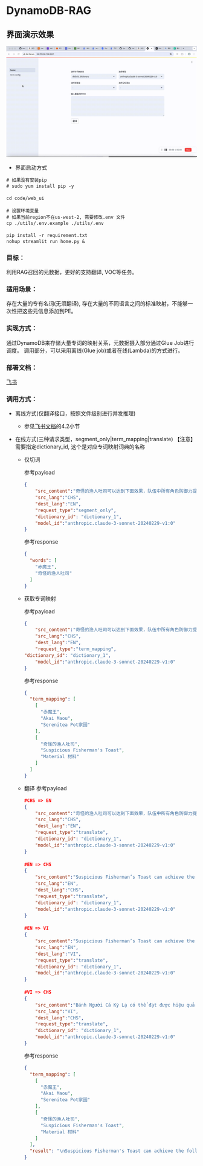 # DynamoDB-RAG

## 界面演示效果

![demo](./demo.gif) 

- 界面启动方式
```
# 如果没有安装pip
# sudo yum install pip -y

cd code/web_ui

# 设置环境变量
# 如果当前region不在us-west-2, 需要修改.env 文件
cp ./utils/.env.example ./utils/.env

pip install -r requirement.txt
nohup streamlit run home.py &
```

### 目标：

利用RAG召回的元数据，更好的支持翻译, VOC等任务。

### 适用场景：

存在大量的专有名词(无须翻译), 存在大量的不同语言之间的标准映射，不能够一次性把这些元信息添加到PE。

### 实现方式：

通过DynamoDB来存储大量专词的映射关系，元数据摄入部分通过Glue Job进行调度。 调用部分，可以采用离线(Glue job)或者在线(Lambda)的方式进行。

### 部署文档：

[飞书](https://amzn-chn.feishu.cn/docx/HxO8dK41UosPFvxAylScW6Xunah?from=from_copylink)

### 调用方式：

- 离线方式(仅翻译接口，按照文件级别进行并发推理)
    - 参见[飞书文档](https://amzn-chn.feishu.cn/docx/HxO8dK41UosPFvxAylScW6Xunah?from=from_copylink)的4.2小节

- 在线方式(三种请求类型，segment_only|term_mapping|translate)
    【注意】需要指定dictionary_id, 这个是对应专词映射词典的名称
    - 仅切词

        参考payload
        ```json
        {
            "src_content":"奇怪的渔人吐司可以达到下面效果，队伍中所有角色防御力提高88点，持续300秒。多人游戏时，仅对自己的角色生效。《原神手游》赤魔王图鉴，赤魔王能捉吗",
            "src_lang":"CHS",
            "dest_lang":"EN",
            "request_type":"segment_only",
            "dictionary_id": "dictionary_1",
            "model_id":"anthropic.claude-3-sonnet-20240229-v1:0"
        }
        ```
        参考response
        ```json
        {
          "words": [
            "赤魔王",
            "奇怪的渔人吐司"
          ]
        }
        ```
    - 获取专词映射

        参考payload
        ```json
		{
		    "src_content":"奇怪的渔人吐司可以达到下面效果，队伍中所有角色防御力提高88点，持续300秒。多人游戏时，仅对自己的角色生效。《原神手游》赤魔王图鉴，赤魔王能捉吗",
		    "src_lang":"CHS",
		    "dest_lang":"EN",
		    "request_type":"term_mapping",
        "dictionary_id": "dictionary_1",
		    "model_id":"anthropic.claude-3-sonnet-20240229-v1:0"
		}
        ```
        参考response
        ```json
        {
          "term_mapping": [
            [
              "赤魔王",
              "Akai Maou",
              "Serenitea Pot家园"
            ],
            [
              "奇怪的渔人吐司",
              "Suspicious Fisherman's Toast",
              "Material 材料"
            ]
          ]
        }
        ```
    - 翻译
        参考payload
        ```json
        #CHS => EN
        {
            "src_content":"奇怪的渔人吐司可以达到下面效果，队伍中所有角色防御力提高88点，持续300秒。多人游戏时，仅对自己的角色生效。《原神手游》赤魔王图鉴，赤魔王能捉吗",
            "src_lang":"CHS",
            "dest_lang":"EN",
            "request_type":"translate",
            "dictionary_id": "dictionary_1",
            "model_id":"anthropic.claude-3-sonnet-20240229-v1:0"
        }

        #EN => CHS
        {
            "src_content":"Suspicious Fisherman’s Toast can achieve the following effect: all characters in the team gain 88 points of DEF, lasting for 300 seconds. In multi-player mode, this effect only applies to your own characters. Akai Maou Handbook, can Akai Maou be caught?",
            "src_lang":"EN",
            "dest_lang":"CHS",
            "request_type":"translate",
            "dictionary_id": "dictionary_1",
            "model_id":"anthropic.claude-3-sonnet-20240229-v1:0"
        }

        #EN => VI
        {
            "src_content":"Suspicious Fisherman’s Toast can achieve the following effect: all characters in the team gain 88 points of DEF, lasting for 300 seconds. In multi-player mode, this effect only applies to your own characters. Akai Maou Handbook, can Akai Maou be caught?",
            "src_lang":"EN",
            "dest_lang":"VI",
            "request_type":"translate",
            "dictionary_id": "dictionary_1",
            "model_id":"anthropic.claude-3-sonnet-20240229-v1:0"
        }

        #VI => CHS
        {
            "src_content":"Bánh Người Cá Kỳ Lạ có thể đạt được hiệu quả sau: tất cả nhân vật trong đội nhận được 88 điểm DEF, kéo dài trong 300 giây. Trong chế độ đa người chơi, hiệu quả này chỉ áp dụng cho nhân vật của riêng bạn. Xích Ma Vương Handbook, có thể bắt được Xích Ma Vương không?",
            "src_lang":"VI",
            "dest_lang":"CHS",
            "request_type":"translate",
            "dictionary_id": "dictionary_1",
            "model_id":"anthropic.claude-3-sonnet-20240229-v1:0"
        }
        ```
        参考response
        ```json
        {
          "term_mapping": [
            [
              "赤魔王",
              "Akai Maou",
              "Serenitea Pot家园"
            ],
            [
              "奇怪的渔人吐司",
              "Suspicious Fisherman's Toast",
              "Material 材料"
            ]
          ],
          "result": "\nSuspicious Fisherman's Toast can achieve the following effect: All characters in the team gain 88 DEF for 300 seconds. In multi-player mode, this effect only applies to your own characters. Genshin Impact Akai Maou Codex, can Akai Maou be caught?\n"
        }
        ```
